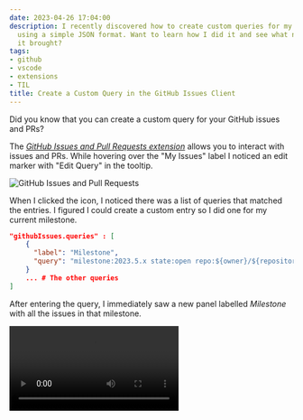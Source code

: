 ```yaml
---
date: 2023-04-26 17:04:00
description: I recently discovered how to create custom queries for my GitHub issues
  using a simple JSON format. Want to learn how I did it and see what new insights
  it brought?
tags:
- github
- vscode
- extensions
- TIL
title: Create a Custom Query in the GitHub Issues Client
---
```


Did you know that you can create a custom query for your GitHub issues and PRs?

The [_GitHub Issues and Pull Requests extension_](https://marketplace.visualstudio.com/items?itemName=GitHub.vscode-pull-request-github) allows you to interact with issues and PRs. While hovering over the "My Issues" label I noticed an edit marker with "Edit Query" in the tooltip.

![GitHub Issues and Pull Requests](https://kjaymiller.azureedge.net/media/GitHub%20Issues%20and%20Pull%20Requests.png)

When I clicked the icon, I noticed there was a list of queries that matched the entries. I figured I could create a custom entry so I did one for my current milestone.

```json
"githubIssues.queries" : [
    {
      "label": "Milestone",
      "query": "milestone:2023.5.x state:open repo:${owner}/${repository} sort:created-desc"
    }
    ... # The other queries
]
```

After entering the query, I immediately saw a new panel labelled _Milestone_ with all the issues in that milestone.

<video style="max-width: 100%;" src="https://kjaymiller.azureedge.net/media/Enable%20Github%20Issues%20and%20Pull%20Requests.mp4" controls>Enabling Github Issues and Pull Requests</video>
